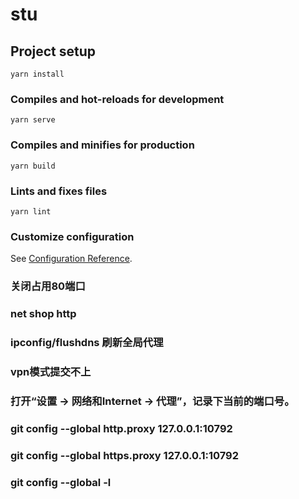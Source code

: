 # stu

## Project setup
```
yarn install
```

### Compiles and hot-reloads for development
```
yarn serve
```

### Compiles and minifies for production
```
yarn build
```

### Lints and fixes files
```
yarn lint
```

### Customize configuration
See [Configuration Reference](https://cli.vuejs.org/config/).



###  关闭占用80端口
###  net shop http

### ipconfig/flushdns 刷新全局代理


### vpn模式提交不上
###  打开“设置 -> 网络和Internet -> 代理”，记录下当前的端口号。
###  git config --global http.proxy 127.0.0.1:10792
###  git config --global https.proxy 127.0.0.1:10792
###  git config --global -l


